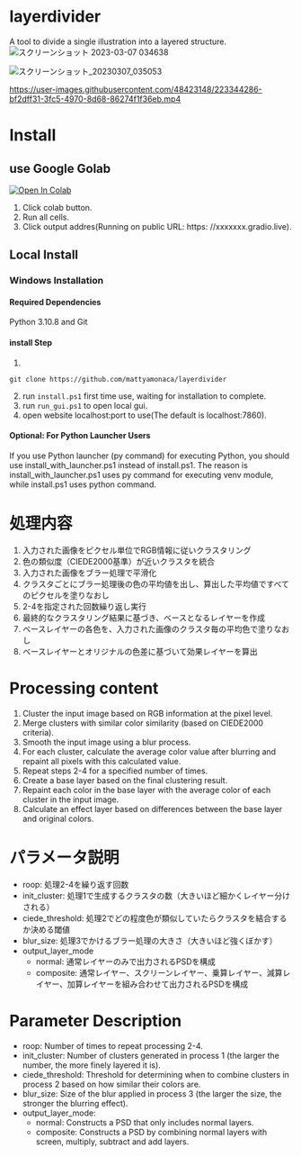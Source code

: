 # layerdivider
A tool to divide a single illustration into a layered structure.
![スクリーンショット 2023-03-07 034638](https://user-images.githubusercontent.com/48423148/223202706-5c6e9108-0cf4-40dc-b840-9c3df3d540da.png)

![スクリーンショット_20230307_035053](https://user-images.githubusercontent.com/48423148/223345165-e4e2e7f6-059f-445a-ac3d-2c9c3ecd094a.png)


https://user-images.githubusercontent.com/48423148/223344286-bf2dff31-3fc5-4970-8d68-86274f1f36eb.mp4

# Install
## use Google Golab
[![Open In Colab](https://colab.research.google.com/assets/colab-badge.svg)](https://colab.research.google.com/github/mattyamonaca/layerdivider/blob/main/layerdivider_launch.ipynb)
1. Click colab button.
2. Run all cells.
3. Click output addres(Running on public URL: https: //xxxxxxx.gradio.live).


## Local Install
### Windows Installation
#### Required Dependencies
Python 3.10.8 and Git

#### install Step
1. 
``` 
git clone https://github.com/mattyamonaca/layerdivider
```

2. run `install.ps1` first time use, waiting for installation to complete.
3. run `run_gui.ps1` to open local gui.
4. open website localhost:port to use(The default is localhost:7860). 

#### Optional: For Python Launcher Users
If you use Python launcher (py command) for executing Python, you should use install_with_launcher.ps1 instead of install.ps1.
The reason is install_with_launcher.ps1 uses py command for executing venv module, while install.ps1 uses python command.

# 処理内容
1. 入力された画像をピクセル単位でRGB情報に従いクラスタリング
2. 色の類似度（CIEDE2000基準）が近いクラスタを統合
3. 入力された画像をブラー処理で平滑化
4. クラスタごとにブラー処理後の色の平均値を出し、算出した平均値ですべてのピクセルを塗りなおし
5. 2-4を指定された回数繰り返し実行
6. 最終的なクラスタリング結果に基づき、ベースとなるレイヤーを作成
7. ベースレイヤーの各色を、入力された画像のクラスタ毎の平均色で塗りなおし
8. ベースレイヤーとオリジナルの色差に基づいて効果レイヤーを算出

# Processing content
1. Cluster the input image based on RGB information at the pixel level.
2. Merge clusters with similar color similarity (based on CIEDE2000 criteria).
3. Smooth the input image using a blur process.
4. For each cluster, calculate the average color value after blurring and repaint all pixels with this calculated value.
5. Repeat steps 2-4 for a specified number of times.
6. Create a base layer based on the final clustering result.
7. Repaint each color in the base layer with the average color of each cluster in the input image.
8. Calculate an effect layer based on differences between the base layer and original colors.

# パラメータ説明
* roop: 処理2-4を繰り返す回数
* init_cluster: 処理1で生成するクラスタの数（大きいほど細かくレイヤー分けされる）
* ciede_threshold: 処理2でどの程度色が類似していたらクラスタを結合するか決める閾値
* blur_size: 処理3でかけるブラー処理の大きさ（大きいほど強くぼかす）
* output_layer_mode
    * normal: 通常レイヤーのみで出力されるPSDを構成
    * composite: 通常レイヤー、スクリーンレイヤー、乗算レイヤー、減算レイヤー、加算レイヤーを組み合わせて出力されるPSDを構成

# Parameter Description
* roop: Number of times to repeat processing 2-4.
* init_cluster: Number of clusters generated in process 1 (the larger the number, the more finely layered it is).
* ciede_threshold: Threshold for determining when to combine clusters in process 2 based on how similar their colors are.
* blur_size: Size of the blur applied in process 3 (the larger the size, the stronger the blurring effect).
* output_layer_mode:
    * normal: Constructs a PSD that only includes normal layers.
    * composite: Constructs a PSD by combining normal layers with screen, multiply, subtract and add layers.

